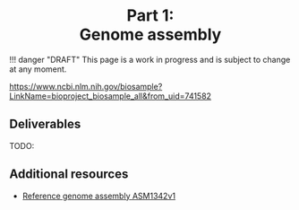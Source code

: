 <h1 align="center">
<b>Part 1:</b><br>
Genome assembly
</h1>

!!! danger "DRAFT"
    This page is a work in progress and is subject to change at any moment.

<https://www.ncbi.nlm.nih.gov/biosample?LinkName=bioproject_biosample_all&from_uid=741582>

## Deliverables

TODO:

## Additional resources

-   [Reference genome assembly ASM1342v1](https://www.ncbi.nlm.nih.gov/datasets/genome/GCF_000013425.1/)
